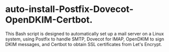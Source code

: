 # auto-install-Postfix-Dovecot-OpenDKIM-Certbot.
This Bash script is designed to automatically set up a mail server on a Linux system, using Postfix to handle SMTP, Dovecot for IMAP, OpenDKIM to sign DKIM messages, and Certbot to obtain SSL certificates from Let's Encrypt.
